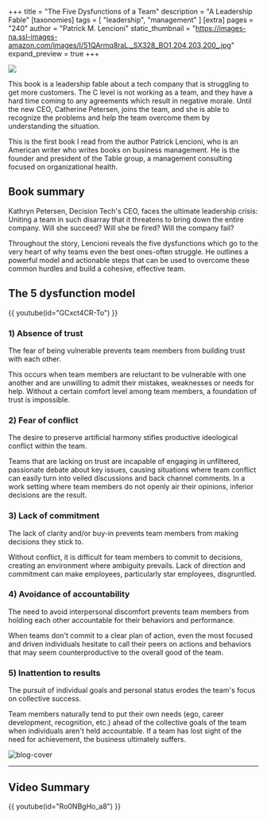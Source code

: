 +++
title = "The Five Dysfunctions of a Team"
description = "A Leadership Fable"
[taxonomies]
tags = [ "leadership", "management" ]
[extra]
pages = "240"
author = "Patrick M. Lencioni"
static_thumbnail = "https://images-na.ssl-images-amazon.com/images/I/51QArmq8raL._SX328_BO1,204,203,200_.jpg"
expand_preview = true
+++

<a target="_blank" href="https://amzn.to/338GDiB">
    <img border="0" src="https://images-na.ssl-images-amazon.com/images/I/51QArmq8raL._SX328_BO1,204,203,200_.jpg" >
</a>

This book is a leadership fable about a tech company that is struggling to get more customers. The C level is not
working as a team, and they have a hard time coming to any agreements which result in negative morale. Until the new
CEO, Catherine Petersen, joins the team, and she is able to recognize the problems and help the team overcome them by
understanding the situation.

<!-- more -->

This is the first book I read from the author Patrick Lencioni, who is an American writer who writes books on business
management. He is the founder and president of the Table group, a management consulting focused on organizational
health.

## Book summary

Kathryn Petersen, Decision Tech's CEO, faces the ultimate leadership crisis: Uniting a team in such disarray that it
threatens to bring down the entire company. Will she succeed? Will she be fired? Will the company fail?

Throughout the story, Lencioni reveals the five dysfunctions which go to the very heart of why teams even the best
ones-often struggle. He outlines a powerful model and actionable steps that can be used to overcome these common hurdles
and build a cohesive, effective team.

## The 5 dysfunction model

{{ youtube(id="GCxct4CR-To") }}

### 1) Absence of trust

The fear of being vulnerable prevents team members from building trust with each other.

This occurs when team members are reluctant to be vulnerable with one another and are unwilling to admit their mistakes,
weaknesses or needs for help. Without a certain comfort level among team members, a foundation of trust is impossible.

### 2) Fear of conflict

The desire to preserve artificial harmony stifles productive ideological conflict within the team.

Teams that are lacking on trust are incapable of engaging in unfiltered, passionate debate about key issues, causing
situations where team conflict can easily turn into veiled discussions and back channel comments. In a work setting
where team members do not openly air their opinions, inferior decisions are the result.

### 3) Lack of commitment

The lack of clarity and/or buy-in prevents team members from making decisions they stick to.

Without conflict, it is difficult for team members to commit to decisions, creating an environment where ambiguity
prevails. Lack of direction and commitment can make employees, particularly star employees, disgruntled.

### 4) Avoidance of accountability

The need to avoid interpersonal discomfort prevents team members from holding each other accountable for their behaviors
and performance.

When teams don't commit to a clear plan of action, even the most focused and driven individuals hesitate to call their
peers on actions and behaviors that may seem counterproductive to the overall good of the team.

### 5) Inattention to results

The pursuit of individual goals and personal status erodes the team's focus on collective success.

Team members naturally tend to put their own needs (ego, career development, recognition, etc.) ahead of the collective
goals of the team when individuals aren't held accountable. If a team has lost sight of the need for achievement, the
business ultimately suffers.

![blog-cover](/images/readings/2021-12-07/the-model.jpg)

---

## Video Summary

{{ youtube(id="Ro0NBgHo_a8") }}
